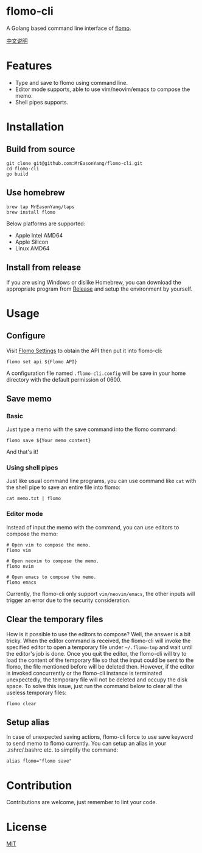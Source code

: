 # flomo-cli
A Golang based command line interface of [flomo](https://flomoapp.com/).

[中文说明](https://easonyang.com/2021/07/17/flomo-cli-cn-readme/)

# Features
- Type and save to flomo using command line.
- Editor mode supports, able to use vim/neovim/emacs to compose the memo.
- Shell pipes supports.

# Installation
## Build from source
```shell
git clone git@github.com:MrEasonYang/flomo-cli.git
cd flomo-cli
go build
```

## Use homebrew
```shell
brew tap MrEasonYang/taps
brew install flomo
```
Below platforms are supported:
- Apple Intel AMD64
- Apple Silicon
- Linux AMD64

## Install from release
If you are using Windows or dislike Homebrew, you can download the appropriate program from [Release](https://github.com/MrEasonYang/flomo-cli/releases) and setup the environment by yourself. 

# Usage
## Configure
Visit [Flomo Settings](https://flomoapp.com/mine?source=incoming_webhook) to obtain the API then put it into flomo-cli:
```shell
flomo set api ${Flomo API}
```
A configuration file named `.flomo-cli.config` will be save in your home directory with the default permission of 0600.

## Save memo
### Basic
Just type a memo with the save command into the flomo command:
```shell
flomo save ${Your memo content}
```
And that's it!
### Using shell pipes
Just like usual command line programs, you can use command like `cat` with the shell pipe to save an entire file into flomo:
```shell
cat memo.txt | flomo
```
### Editor mode
Instead of input the memo with the command, you can use editors to compose the memo:
```shell
# Open vim to compose the memo.
flomo vim 

# Open neovim to compose the memo.
flomo nvim 

# Open emacs to compose the memo.
flomo emacs
```
Currently, the flomo-cli only support `vim/neovim/emacs`, the other inputs will trigger an error due to the security consideration.

## Clear the temporary files
How is it possible to use the editors to compose? Well, the answer is a bit tricky. When the editor command is received, the flomo-cli will invoke the specified editor to open a temporary file under `~/.flomo-tmp` and wait until the editor's job is done. Once you quit the editor, the flomo-cli will try to load the content of the temporary file so that the input could be sent to the flomo, the file mentioned before will be deleted then.
However, if the editor is invoked concurrently or the flomo-cli instance is terminated unexpectedly, the temporary file will not be deleted and occupy the disk space. To solve this issue, just run the command below to clear all the useless temporary files:
```shell
flomo clear
```

## Setup alias
In case of unexpected saving actions, flomo-cli force to use save keyword to send memo to flomo currently. You can setup an alias in your .zshrc/.bashrc etc. to simplify the command:
```shell
alias flomo="flomo save"
```

# Contribution
Contributions are welcome, just remember to lint your code.

# License
[MIT](https://github.com/MrEasonYang/flomo-cli/blob/main/LICENSE)